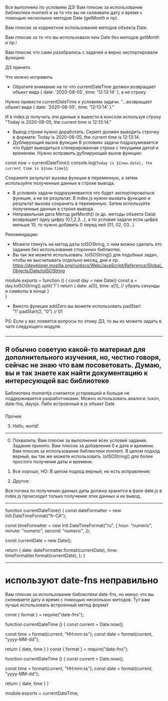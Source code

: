 Все выполнено по условиям ДЗ! Вам плюсик за использование библиотеки moment и за то что вы не склеивали дату и время с помощью нескольких методов Date (getMonth и пр).

Вам плюсик за корректное использование методов объекта Date.

Вам плюсик за то что вы использовали new Date без методов getMonth и пр.!

Вам плюсик что сами разобрались с задачей и верно экспортировали функцию

ДЗ принято

Что можно исправить
- Обратите внимание на то что currentDateTime должен возвращает объект вида { date: '2020-08-05', time: '12:13:14' }, а не строку.

Нужно привести currentDateTime к условиям задачи.
"...возвращает объект вида { date: '2020-08-05', time: '12:13:14' }."

И в index.js получить эти данные и вывести в консоли используя строку "Today is 2020-08-05, the current time is 12:13:14."
- Вывод строки нужно доработать. Cкрипт должен выводить строчку в формате:
Today is 2020-08-05, the current time is 12:13:14.
- Дублирующий вызов функции
В условиях задачи подразумевается что будет выводиться сгенерированная строка с текущими датой и временем. Нужно исправить дублирующий вызов функции:

const now = currentDateTime()
console.log(`Today is ${now.date}, the current time is ${now.time}`);

Сохраните результат вызова функции в переменную, а затем используйте полученные данные в строке вывода.
- В условиях задачи подразумевается что будет экспортироваться функция, а не ее результат. В index.js нужно вызвать функцию и результат вызова сохранить в переменную. Затем используйте полученные данные в строке вывода.
- Неправильная дата
Метод getMonth() (и др. методы объекта Data) возвращает одну цифру (0,1,2,3...), а по условия задачи если цифра меньше 10, то нужно добавить 0 перед ней (01, 02, 03...)


Рекомендации:
- Можете глянуть на метод даты toISOString, с ним можно сделать это задание без использования сторонних библиотек.
- Вы так же можете использовать .toISOString() для подобных задач, чтобы не высчитывать отдельно месяц, дни и пр.
https://developer.mozilla.org/ru/docs/Web/JavaScript/Reference/Global_Objects/Date/toISOString

module.exports = function () {
  const day = new Date()
  const a = day.toISOString().split('T')
  return {
    date: a[0],
    time: a[1], // убрать секунды и символы в конце
  }  
}

- Вместо функции addZero вы можете использовать padStart
"1".padStart(2, "0") // 01

PS: Если у вас появятся вопросы по этому ДЗ, то вы их можете задать в чате следующего модуля.


###

---
Я обычно советую какой-то материал для дополнительного изучения, но, честно говоря, сейчас не знаю что вам посоветовать. Думаю, вы и так знаете как найти документацию к интересующей вас библиотеке
---
Библиотека momentjs считается устаревшей и больше не поддерживается разработчиками. Можно использовать аналоги:  luxon, date-fns, daysjs. Либо встроенный в js объект Date

###
Прочее

3. Hello, world!


--------------------

0. Похвалить:
Вам плюсик за выполнение всех условий задания. Задание принято.
Вам плюсик за добавления 0 к дате и времени.
Вам плюсик за использование библиотеки moment.
В целом подход верный, вы так же можете использовать .toISOString() для более простого получения даты и времени.

0. Все хорошо, НО:
В целом подход верный, но есть исправления:


0. Другое:

Вся логика по получению данных даты должна хранится в фале date.js в index.js происходит только получение этих данных и их вывод.




----

function currentDateTime() {
  const dateFormatter = new Intl.DateTimeFormat("fr-CA");

  const timeFormatter = new Intl.DateTimeFormat("ru", {
    hour: "numeric",
    minute: "numeric",
    second: "numeric",
  });

  const currentDate = new Date();

  return {
    date: dateFormatter.format(currentDate),
    time: timeFormatter.format(currentDate),
  };
}

---
# используют date-fns неправильно
Вам плюсик за использование библиотеки date-fns, но минус что вы склеиваете дату и время с помощью нескольких методов. Тут вам лучше использовать встроенный метод формат

const { format } = require("date-fns");

function currentDateTime () {
  const current = Date.now();

  const time = format(current, "HH:mm:ss");
  const date = format(current, "yyyy-MM-dd");

  return { date, time }
}
const { format } = require("date-fns");

function currentDateTime () {
  const current = Date.now();

  const time = format(current, "HH:mm:ss");
  const date = format(current, "yyyy-MM-dd");

  return { date, time }
}


module.exports = currentDateTime;
